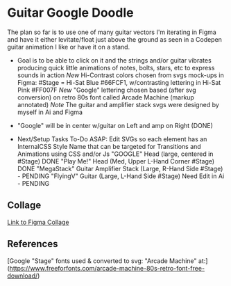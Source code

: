 # Guitar Google Doodle
The plan so far is to use one of many guitar vectors I'm iterating in Figma and have it either levitate/float just above the ground as seen in a Codepen guitar animation I like or have it on a stand.

- Goal is to be able to click on it and the strings and/or guitar vibrates producing quick little animations of notes, bolts, stars, etc to express sounds in action
*New* Hi-Contrast colors chosen from svgs mock-ups in Figma: #Stage = Hi-Sat Blue #66FCF1, w/contrasting lettering in Hi-Sat Pink #FF007F 
*New* "Google" lettering chosen based (after svg conversion) on retro 80s font called Arcade Machine (markup annotated)
    *Note* The guitar and amplifier stack svgs were designed by myself in Ai and Figma

- "Google" will be in center w/guitar on Left and amp on Right (DONE)

- Next/Setup Tasks To-Do ASAP: 
    Edit SVGs so each element has an InternalCSS Style Name that can be targeted for Transitions and Animations using CSS and/or Js
    "GOOGLE" Head (large, centered in #Stage) DONE
    "Play Me!" Head (Med, Upper L-Hand Corner #Stage) DONE
    "MegaStack" Guitar Amplifier Stack (Large, R-Hand Side #Stage) - PENDING 
    "FlyingV" Guitar (Large, L-Hand Side #Stage) Need Edit in Ai - PENDING

## Collage
[Link to Figma Collage](https://www.figma.com/file/TIKf8NMcnowDKicYKsNfPq/Google-Doodle?node-id=1%3A2)

## References

[Google "Stage" fonts used & converted to svg: "Arcade Machine" at:]
(https://www.freeforfonts.com/arcade-machine-80s-retro-font-free-download/)




